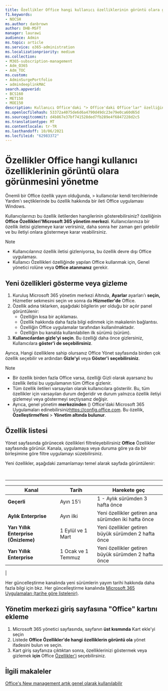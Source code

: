 ```yaml
---
title: Özellikler Office hangi kullanıcı özelliklerinin görüntü olara görünmesini yönetme
f1.keywords:
- NOCSH
ms.author: danbrown
author: DHB-MSFT
manager: laurawi
audience: Admin
ms.topic: article
ms.service: o365-administration
ms.localizationpriority: medium
ms.collection:
- M365-subscription-management
- Adm_O365
- Adm_TOC
ms.custom:
- AdminSurgePortfolio
- admindeeplinkMAC
search.appverid:
- BCS160
- MET150
- MOE150
description: Kullanıcı Office'daki "> Office'daki Office'lar" özelliğini kullanarak Windows'de Yardım Office uygulaması'daki Microsoft 365 yönetim merkezi'te bulunan Microsoft 365 yönetim merkezi'te hangi özelliklerin göster hangisi Microsoft 365 yönetim merkezi.
ms.openlocfilehash: 53372a4075de6d6a4790d49dc23e79e0ca60d65d
ms.sourcegitcommit: d4b867e37bf741528ded7fb289e4f6847228d2c5
ms.translationtype: MT
ms.contentlocale: tr-TR
ms.lasthandoff: 10/06/2021
ms.locfileid: "62983372"
---
```

# <a name="manage-which-office-features-appear-in-whats-new"></a>Özellikler Office hangi kullanıcı özelliklerinin görüntü olara görünmesini yönetme

Önemli bir Office özellik yayın olduğunda,  \> kullanıcılar kendi tercihlerinde Yardım'ı seçtiklerinde bu özellik hakkında bir ileti Office uygulaması Windows.

Kullanıcılarınızı bu özellik iletilerden hangilerinin gösterebilirsiniz? özelliğinin **Office Özellikleri'Microsoft 365 yönetim merkezi**. Kullanıcılarınıza bir özellik iletisi gizlemeye karar verirsiniz, daha sonra her zaman geri gelebilir ve bu iletiyi onlara göstermeye karar veabilirsiniz.

> [!NOTE]
>
> - Kullanıcılarınız özellik iletisi gizleniyorsa, bu özellik devre dışı Office uygulaması.
> - Kullanıcı Özellikleri özelliğinde yapılan Office kullanmak için, Genel yönetici rolüne veya **Office atanmanız** gerekir.

## <a name="show-or-hide-new-features"></a>Yeni özellikleri gösterme veya gizleme

1. Kuruluş Microsoft 365 yönetim merkezi Altında, **Ayarlar** ayarları'ı **seçin,** Hizmetler sekmesini seçin ve sonra da **Hizmetler'de** Office.<a href="https://go.microsoft.com/fwlink/p/?linkid=2053743" target="_blank"></a>
1. Özellik adına tıklarken, aşağıdaki bilgilerin yer olduğu bir açılır panel görüntülenir:
     - Özelliğin kısa bir açıklaması.
     - Özellik hakkında daha fazla bilgi edinmek için makalenin bağlantısı.
     - Özelliğin Office uygulamalar tarafından kullanılmaktadır.
     - Özelliğin bu kanalda kullanılabilen ilk sürümü (sürüm).
1. **Kullanıcılardan gizle'yi seçin**. Bu özelliği daha önce gizlersiniz, Kullanıcılara **göster'i de seçebilirsiniz**.

Ayrıca, Hangi özelliklere sahip olursanız Office Yönet sayfasında birden çok özellik seçebilir ve ardından **Gizle'yi** veya **Göster'i** **seçebilirsiniz**.

> [!NOTE]
>
> - Bir özellik birden fazla Office varsa, özelliği Gizli olarak ayarsanız bu özellik iletisi bu uygulamanın tüm Office gizlenir.
> - Tüm özellik iletileri varsayılan olarak kullanıcılara gösterilir. Bu, tüm özellikler için varsayılan durum değeridir ve durum yalnızca özellik iletiyi gizlemeyi veya göstermeyi seçtiysanız değişir.
> - Ayrıca, genel yönetim **merkezinden** () Office'daki Microsoft 365 Uygulamaları edinebilirsiniz<https://config.office.com>. Bu özellik, **ÖzelleştirmeYeni** >  **Yönetim altında bulunur**.

## <a name="list-of-features"></a>Özellik listesi

Yönet sayfasında görünecek özellikleri filtreleyebilirsiniz **Office** Özellikler sayfasında görünür. Kanala, uygulamaya veya duruma göre ya da bir birleşimine göre filtre uygulamayı süzebilirsiniz.

Yeni özellikler, aşağıdaki zamanlamayı temel alarak sayfada görüntülenir:

<br>

****

|Kanal|Tarih|Harekete geç|
|---|---|---|
|**Geçerli**|Ayın 15'i|1 - Aylık sürümden 3 hafta önce|
|**Aylık Enterprise**|Ayın ilki|Yeni özellikler getiren ana sürümden iki hafta önce|
|**Yarı Yıllık Enterprise (Önizleme)**|1 Eylül ve 1 Mart| Yeni özellikler getiren büyük sürümden 2 hafta önce|
|**Yarı Yıllık Enterprise**|1 Ocak ve 1 Temmuz| Yeni özellikler getiren büyük sürümden 2 hafta önce|
|

Her güncelleştirme kanalında yeni sürümlerin yayım tarihi hakkında daha fazla bilgi için bkz. Her güncelleştirme kanalında [Microsoft 365 Uygulamaları (tarihe göre listelenir)](/officeupdates/update-history-microsoft365-apps-by-date).

## <a name="add-the-whats-new-in-office-card-to-the-admin-center-home-page"></a>Yönetim merkezi giriş sayfasına "Office" kartını ekleme

1. Microsoft 365 yönetici sayfasında, sayfanın **üst kısmında** Kart ekle'yi seçin
2. Listede **Office Özellikler'de hangi özelliklerin görüntü ola** yönet ifadesini bulun ve seçin.
3. Kart giriş sayfanıza çıktıktan sonra, özelliklerinizi göstermek veya gizlemek **için** Office [Özellikler'i](#show-or-hide-new-features) seçebilirsiniz.

## <a name="related-articles"></a>İlgili makaleler

[Office's New management artık genel olarak kullanılabilir](https://techcommunity.microsoft.com/t5/microsoft-365-blog/office-what-s-new-management-is-now-generally-available/ba-p/1179954)
